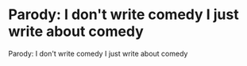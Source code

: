 # Parody: I don't write comedy I just write about comedy

Parody: I don't write comedy I just write about comedy 
